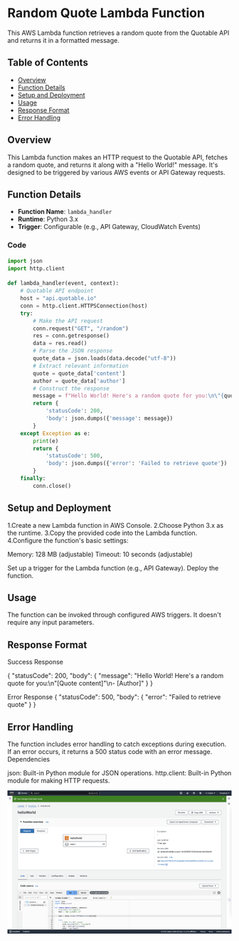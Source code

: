 # Random Quote Lambda Function

This AWS Lambda function retrieves a random quote from the Quotable API and returns it in a formatted message.

## Table of Contents

- [Overview](#overview)
- [Function Details](#function-details)
- [Setup and Deployment](#setup-and-deployment)
- [Usage](#usage)
- [Response Format](#response-format)
- [Error Handling](#error-handling)


## Overview

This Lambda function makes an HTTP request to the Quotable API, fetches a random quote, and returns it along with a "Hello World!" message. It's designed to be triggered by various AWS events or API Gateway requests.

## Function Details

- **Function Name**: `lambda_handler`
- **Runtime**: Python 3.x
- **Trigger**: Configurable (e.g., API Gateway, CloudWatch Events)

### Code

```python
import json
import http.client

def lambda_handler(event, context):
    # Quotable API endpoint
    host = "api.quotable.io"
    conn = http.client.HTTPSConnection(host)
    try:
        # Make the API request
        conn.request("GET", "/random")
        res = conn.getresponse()
        data = res.read()
        # Parse the JSON response
        quote_data = json.loads(data.decode("utf-8"))
        # Extract relevant information
        quote = quote_data['content']
        author = quote_data['author']
        # Construct the response
        message = f"Hello World! Here's a random quote for you:\n\"{quote}\"\n- {author}"
        return {
            'statusCode': 200,
            'body': json.dumps({'message': message})
        }
    except Exception as e:
        print(e)
        return {
            'statusCode': 500,
            'body': json.dumps({'error': 'Failed to retrieve quote'})
        }
    finally:
        conn.close()

```

## Setup and Deployment

1.Create a new Lambda function in AWS Console.
2.Choose Python 3.x as the runtime.
3.Copy the provided code into the Lambda function.
4.Configure the function's basic settings:

Memory: 128 MB (adjustable)
Timeout: 10 seconds (adjustable)


Set up a trigger for the Lambda function (e.g., API Gateway).
Deploy the function.

## Usage
The function can be invoked through configured AWS triggers. It doesn't require any input parameters.

## Response Format
Success Response

{
    "statusCode": 200,
    "body": {
        "message": "Hello World! Here's a random quote for you:\n\"[Quote content]\"\n- [Author]"
    }
}

Error Response
{
    "statusCode": 500,
    "body": {
        "error": "Failed to retrieve quote"
    }
}

## Error Handling
The function includes error handling to catch exceptions during execution. If an error occurs, it returns a 500 status code with an error message.
Dependencies

json: Built-in Python module for JSON operations.
http.client: Built-in Python module for making HTTP requests.

![alt text](image.png)